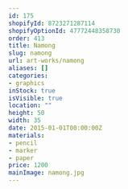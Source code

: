 ```yaml
---
id: 175
shopifyId: 8723271287114
shopifyOptionId: 47772448358730
order: 413
title: Namong
slug: namong
url: art-works/namong
aliases: []
categories:
- graphics
inStock: true
isVisible: true
location: ""
height: 50
width: 35
date: 2015-01-01T00:00:00Z
materials:
- pencil
- marker
- paper
price: 1200
mainImage: namong.jpg
---
```

